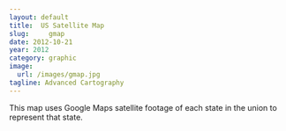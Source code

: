 ```yaml
---
layout: default
title:  US Satellite Map
slug:     gmap
date: 2012-10-21
year: 2012
category: graphic
image:
  url: /images/gmap.jpg
tagline: Advanced Cartography
---
```

This map uses Google Maps satellite footage of each state in the union to represent that state.
